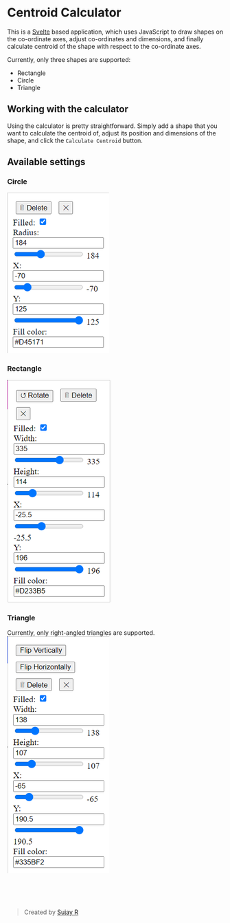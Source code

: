 # Centroid Calculator
This is a [Svelte](https://svelte.dev/) based application, which uses JavaScript to draw shapes on the co-ordinate axes, adjust co-ordinates and dimensions, and finally calculate centroid of the shape with respect to the co-ordinate axes.

Currently, only three shapes are supported:
- Rectangle
- Circle
- Triangle


## Working with the calculator
Using the calculator is pretty straightforward. Simply add a shape that you want to calculate the centroid of, adjust its position and dimensions of the shape, and click the `Calculate Centroid` button.


## Available settings
### Circle
![Circle settings](static/circle_settings.png)

### Rectangle
![Rectangle settings](static/rectangle_settings.png)

### Triangle
Currently, only right-angled triangles are supported.<br>
![Triangle settings](static/triangle_settings.png)

<br><br><br>

> Created by [Sujay R](https://github.com/sujay1844)